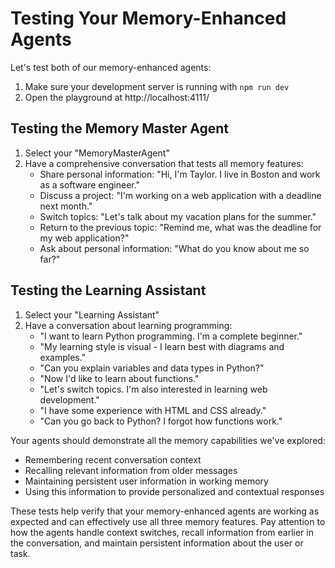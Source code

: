 # Testing Your Memory-Enhanced Agents

Let's test both of our memory-enhanced agents:

1. Make sure your development server is running with `npm run dev`
2. Open the playground at http://localhost:4111/

## Testing the Memory Master Agent

1. Select your "MemoryMasterAgent"
2. Have a comprehensive conversation that tests all memory features:
   - Share personal information: "Hi, I'm Taylor. I live in Boston and work as a software engineer."
   - Discuss a project: "I'm working on a web application with a deadline next month."
   - Switch topics: "Let's talk about my vacation plans for the summer."
   - Return to the previous topic: "Remind me, what was the deadline for my web application?"
   - Ask about personal information: "What do you know about me so far?"

## Testing the Learning Assistant

1. Select your "Learning Assistant"
2. Have a conversation about learning programming:
   - "I want to learn Python programming. I'm a complete beginner."
   - "My learning style is visual - I learn best with diagrams and examples."
   - "Can you explain variables and data types in Python?"
   - "Now I'd like to learn about functions."
   - "Let's switch topics. I'm also interested in learning web development."
   - "I have some experience with HTML and CSS already."
   - "Can you go back to Python? I forgot how functions work."

Your agents should demonstrate all the memory capabilities we've explored:

- Remembering recent conversation context
- Recalling relevant information from older messages
- Maintaining persistent user information in working memory
- Using this information to provide personalized and contextual responses

These tests help verify that your memory-enhanced agents are working as expected and can effectively use all three memory features. Pay attention to how the agents handle context switches, recall information from earlier in the conversation, and maintain persistent information about the user or task.
